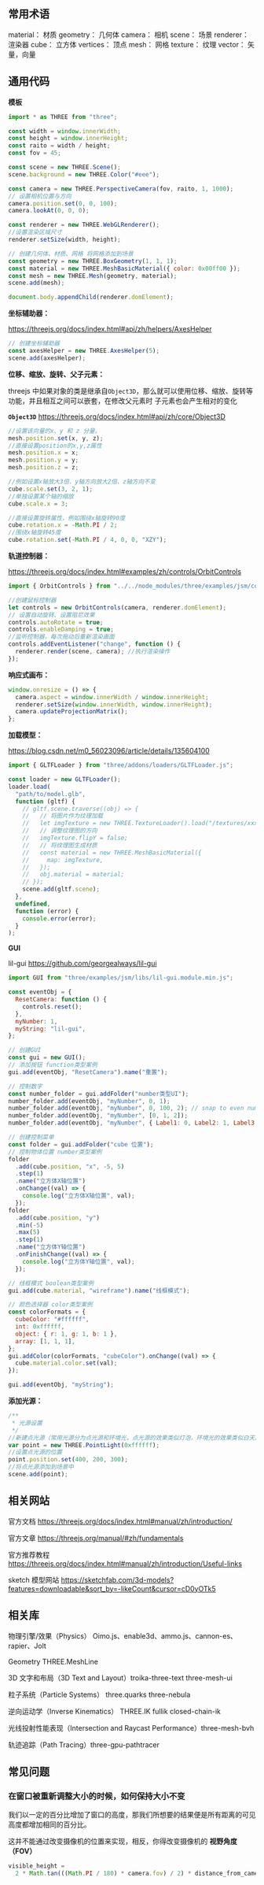 ## 常用术语

material： 材质
geometry： 几何体
camera： 相机
scene： 场景
renderer： 渲染器
cube： 立方体
vertices： 顶点
mesh： 网格
texture： 纹理
vector： 矢量，向量

## 通用代码

**模板**

```js
import * as THREE from "three";

const width = window.innerWidth;
const height = window.innerHeight;
const raito = width / height;
const fov = 45;

const scene = new THREE.Scene();
scene.background = new THREE.Color("#eee");

const camera = new THREE.PerspectiveCamera(fov, raito, 1, 1000);
// 设置相机位置与方向
camera.position.set(0, 0, 100);
camera.lookAt(0, 0, 0);

const renderer = new THREE.WebGLRenderer();
//设置渲染区域尺寸
renderer.setSize(width, height);

// 创建几何体、材质、网格 将网格添加到场景
const geometry = new THREE.BoxGeometry(1, 1, 1);
const material = new THREE.MeshBasicMaterial({ color: 0x00ff00 });
const mesh = new THREE.Mesh(geometry, material);
scene.add(mesh);

document.body.appendChild(renderer.domElement);
```

**坐标辅助器：**

https://threejs.org/docs/index.html#api/zh/helpers/AxesHelper

```js
// 创建坐标辅助器
const axesHelper = new THREE.AxesHelper(5);
scene.add(axesHelper);
```

**位移、缩放、旋转、父子元素：**

threejs 中如果对象的类是继承自`Object3D`，那么就可以使用位移、缩放、旋转等功能，并且相互之间可以嵌套，在修改父元素时 子元素也会产生相对的变化

**`Object3D`** https://threejs.org/docs/index.html#api/zh/core/Object3D

```js
//设置该向量的x、y 和 z 分量。
mesh.position.set(x, y, z);
//直接设置position的x,y,z属性
mesh.position.x = x;
mesh.position.y = y;
mesh.position.z = z;

//例如设置x轴放大3倍、y轴方向放大2倍、z轴方向不变
cube.scale.set(3, 2, 1);
//单独设置某个轴的缩放
cube.scale.x = 3;

//直接设置旋转属性，例如围绕x轴旋转90度
cube.rotation.x = -Math.PI / 2;
//围绕x轴旋转45度
cube.rotation.set(-Math.PI / 4, 0, 0, "XZY");
```

**轨道控制器：**

https://threejs.org/docs/index.html#examples/zh/controls/OrbitControls

```js
import { OrbitControls } from "../../node_modules/three/examples/jsm/controls/OrbitControls.js";

//创建鼠标控制器
let controls = new OrbitControls(camera, renderer.domElement);
// 设置自动旋转、设置阻尼效果
controls.autoRotate = true;
controls.enableDamping = true;
//监听控制器，每次拖动后重新渲染画面
controls.addEventListener("change", function () {
  renderer.render(scene, camera); //执行渲染操作
});
```

**响应式画布：**

```js
window.onresize = () => {
  camera.aspect = window.innerWidth / window.innerHeight;
  renderer.setSize(window.innerWidth, window.innerHeight);
  camera.updateProjectionMatrix();
};
```

**加载模型：**

https://blog.csdn.net/m0_56023096/article/details/135604100

```js
import { GLTFLoader } from "three/addons/loaders/GLTFLoader.js";

const loader = new GLTFLoader();
loader.load(
  "path/to/model.glb",
  function (gltf) {
    // gltf.scene.traverse((obj) => {
    //   // 将图片作为纹理加载
    //   let imgTexture = new THREE.TextureLoader().load("/textures/xxxx.png");
    //   // 调整纹理图的方向
    //   imgTexture.flipY = false;
    //   // 将纹理图生成材质
    //   const material = new THREE.MeshBasicMaterial({
    //     map: imgTexture,
    //   });
    //   obj.material = material;
    // });
    scene.add(gltf.scene);
  },
  undefined,
  function (error) {
    console.error(error);
  }
);
```

**GUI**

lil-gui https://github.com/georgealways/lil-gui

```js
import GUI from "three/examples/jsm/libs/lil-gui.module.min.js";

const eventObj = {
  ResetCamera: function () {
    controls.reset();
  },
  myNumber: 1,
  myString: "lil-gui",
};

// 创建GUI
const gui = new GUI();
// 添加按钮 function类型案例
gui.add(eventObj, "ResetCamera").name("重置");

// 控制数字
const number_folder = gui.addFolder("number类型UI");
number_folder.add(eventObj, "myNumber", 0, 1);
number_folder.add(eventObj, "myNumber", 0, 100, 2); // snap to even numbers
number_folder.add(eventObj, "myNumber", [0, 1, 2]);
number_folder.add(eventObj, "myNumber", { Label1: 0, Label2: 1, Label3: 2 });

// 创建控制菜单
const folder = gui.addFolder("cube 位置");
// 控制物体位置 number类型案例
folder
  .add(cube.position, "x", -5, 5)
  .step(1)
  .name("立方体X轴位置")
  .onChange((val) => {
    console.log("立方体X轴位置", val);
  });
folder
  .add(cube.position, "y")
  .min(-5)
  .max(5)
  .step(1)
  .name("立方体Y轴位置")
  .onFinishChange((val) => {
    console.log("立方体Y轴位置", val);
  });

// 线框模式 boolean类型案例
gui.add(cube.material, "wireframe").name("线框模式");

// 颜色选择器 color类型案例
const colorFormats = {
  cubeColor: "#ffffff",
  int: 0xffffff,
  object: { r: 1, g: 1, b: 1 },
  array: [1, 1, 1],
};
gui.addColor(colorFormats, "cubeColor").onChange((val) => {
  cube.material.color.set(val);
});

gui.add(eventObj, "myString");
```

**添加光源：**

```js
/**
 * 光源设置
 */
//新建点光源（常用光源分为点光源和环境光，点光源的效果类似灯泡，环境光的效果类似白天的太阳光）
var point = new THREE.PointLight(0xffffff);
//设置点光源的位置
point.position.set(400, 200, 300);
//将点光源添加到场景中
scene.add(point);
```

## 相关网站

官方文档 https://threejs.org/docs/index.html#manual/zh/introduction/

官方文章 https://threejs.org/manual/#zh/fundamentals

官方推荐教程 https://threejs.org/docs/index.html#manual/zh/introduction/Useful-links

sketch 模型网站 https://sketchfab.com/3d-models?features=downloadable&sort_by=-likeCount&cursor=cD0yOTk5

## 相关库

物理引擎/效果（Physics） Oimo.js、enable3d、ammo.js、cannon-es、rapier、Jolt

Geometry THREE.MeshLine

3D 文字和布局（3D Text and Layout）troika-three-text three-mesh-ui

粒子系统（Particle Systems） three.quarks three-nebula

逆向运动学（Inverse Kinematics） THREE.IK fullik closed-chain-ik

光线投射性能表现（Intersection and Raycast Performance）three-mesh-bvh

轨迹追踪（Path Tracing）three-gpu-pathtracer

## 常见问题

### 在窗口被重新调整大小的时候，如何保持大小不变

我们以一定的百分比增加了窗口的高度，那我们所想要的结果便是所有距离的可见高度都增加相同的百分比。

这并不能通过改变摄像机的位置来实现，相反，你得改变摄像机的 **视野角度（FOV）**

```js
visible_height =
  2 * Math.tan(((Math.PI / 180) * camera.fov) / 2) * distance_from_camera;
```

